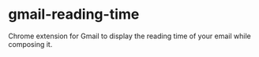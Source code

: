 # gmail-reading-time
Chrome extension for Gmail to display the reading time of your email while composing it.
